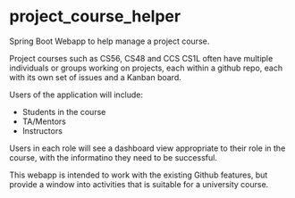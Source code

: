 # project_course_helper

Spring Boot Webapp to help manage a project course.

Project courses such as CS56, CS48 and CCS CS1L often have multiple individuals or groups working on projects, each within a github repo, each with its own set of issues and a Kanban board.

Users of the application will include:
* Students in the course
* TA/Mentors
* Instructors

Users in each role will see a dashboard view appropriate to their role in the course, with the informatino they need to be successful.

This webapp is intended to work with the existing Github features, but provide a window into activities that is suitable for a university course.

